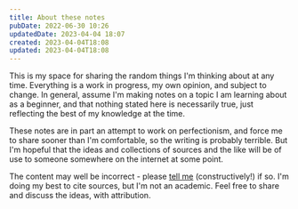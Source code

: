 ```yaml
---
title: About these notes
pubDate: 2022-06-30 10:26
updatedDate: 2023-04-04 18:07
created: 2023-04-04T18:08
updated: 2023-04-04T18:08
---
```


This is my space for sharing the random things I'm thinking about at any time. Everything is a work in progress, my own opinion, and subject to change. In general, assume I'm making notes on a topic I am learning about as a beginner, and that nothing stated here is necessarily true, just reflecting the best of my knowledge at the time.

These notes are in part an attempt to work on perfectionism, and force me to share sooner than I'm comfortable, so the writing is probably terrible. But I'm hopeful that the ideas and collections of sources and the like will be of use to someone somewhere on the internet at some point.

The content may well be incorrect - please [tell me](mailto:hi@caro.fyi) (constructively!) if so. I'm doing my best to cite sources, but I'm not an academic. Feel free to share and discuss the ideas, with attribution.

